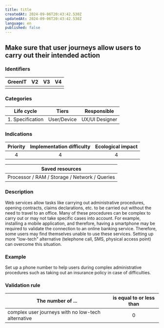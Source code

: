 ```yaml
---
title: title
createdAt: 2024-09-06T20:43:42.530Z
updatedAt: 2024-09-06T20:43:42.530Z
language: en
published: false
---
```

## Make sure that user journeys allow users to carry out their intended action

### Identifiers

| GreenIT | V2  | V3  | V4  |
| :-----: | :-: | :-: | :-: |
|         |     |     |     |

### Categories

|    Life cycle    |    Tiers    |  Responsible   |
| :--------------: | :---------: | :------------: |
| 1. Specification | User/Device | UX/UI Designer |

### Indications

| Priority | Implementation difficulty | Ecological impact |
| :------: | :-----------------------: | :---------------: |
|    4     |             4             |         4         |

|                Saved resources                |
| :-------------------------------------------: |
| Processor / RAM / Storage / Network / Queries |

### Description

Web services allow tasks like carrying out administrative procedures, opening contracts, claims declarations, etc. to be carried out without the need to travel to an office. Many of these procedures can be complex to carry out or may not take specific cases into account. For example, installing a mobile application, and therefore, having a smartphone may be required to validate the connection to an online banking service. Therefore, some users may find themselves unable to use these services. Setting up more "low-tech" alternative (telephone call, SMS, physical access point) can overcome this situation.

### Example

Set up a phone number to help users during complex administrative procedures such as taking out an insurance policy in case of difficulties.

### Validation rule

| The number of ...                                  | is equal to or less than |
| -------------------------------------------------- | :----------------------: |
| complex user journeys with no low-tech alternative |            0             |
